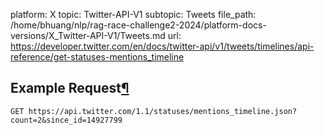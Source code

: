 platform: X
topic: Twitter-API-V1
subtopic: Tweets
file_path: /home/bhuang/nlp/rag-race-challenge2-2024/platform-docs-versions/X_Twitter-API-V1/Tweets.md
url: https://developer.twitter.com/en/docs/twitter-api/v1/tweets/timelines/api-reference/get-statuses-mentions_timeline

## Example Request[¶](#example-request "Permalink to this headline")

`GET https://api.twitter.com/1.1/statuses/mentions_timeline.json?count=2&since_id=14927799`